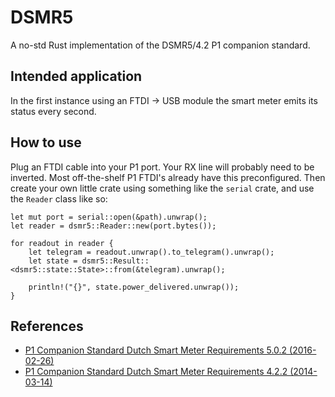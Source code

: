 # DSMR5
A no-std Rust implementation of the DSMR5/4.2 P1 companion standard.

## Intended application
In the first instance using an FTDI -> USB module the smart meter emits its status every second.

## How to use
Plug an FTDI cable into your P1 port. Your RX line will probably need to be inverted. Most off-the-shelf P1 FTDI's already have this preconfigured.
Then create your own little crate using something like the `serial` crate, and use the `Reader` class like so:

```
let mut port = serial::open(&path).unwrap();
let reader = dsmr5::Reader::new(port.bytes());

for readout in reader {
    let telegram = readout.unwrap().to_telegram().unwrap();
    let state = dsmr5::Result::<dsmr5::state::State>::from(&telegram).unwrap();

    println!("{}", state.power_delivered.unwrap());
}
```

## References
* [P1 Companion Standard Dutch Smart Meter Requirements 5.0.2 (2016-02-26)](https://www.netbeheernederland.nl/_upload/Files/Slimme_meter_15_a727fce1f1.pdf)
* [P1 Companion Standard Dutch Smart Meter Requirements 4.2.2 (2014-03-14)](https://www.netbeheernederland.nl/_upload/Files/Slimme_meter_15_32ffe3cc38.pdf)
